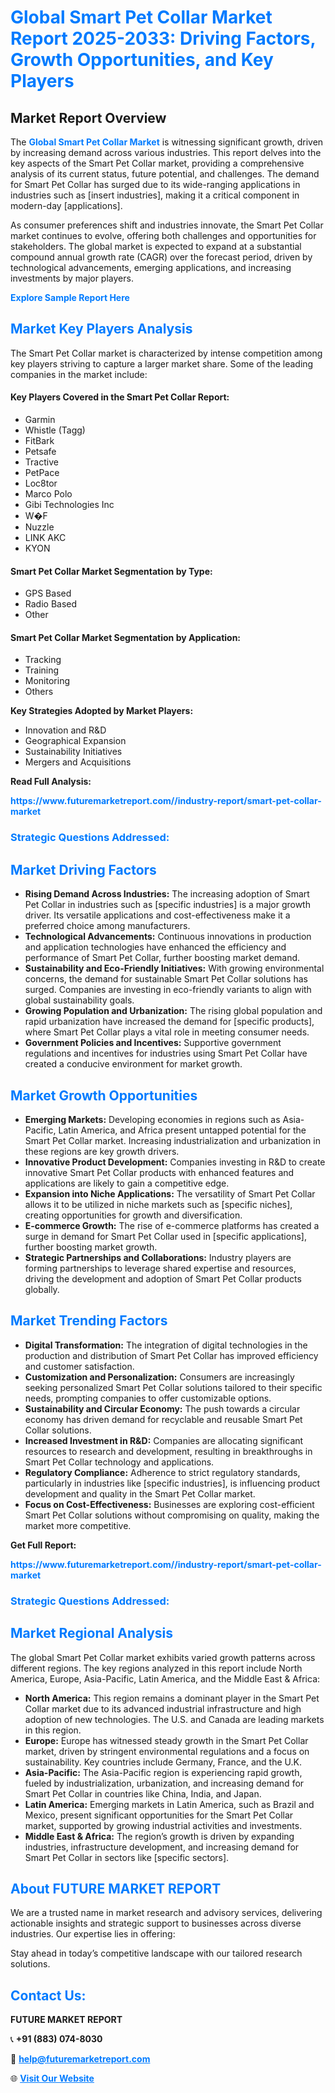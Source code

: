 <h1 style="color: #007BFF;">Global Smart Pet Collar Market Report 2025-2033: Driving Factors, Growth Opportunities, and Key Players</h1>

<section id="overview">
<h2>Market Report Overview</h2>
<p>The <a href="https://www.futuremarketreport.com//industry-report/smart-pet-collar-market" style="color: #007BFF; text-decoration: none;"><strong>Global Smart Pet Collar Market</strong></a> is witnessing significant growth, driven by increasing demand across various industries. This report delves into the key aspects of the Smart Pet Collar market, providing a comprehensive analysis of its current status, future potential, and challenges. The demand for Smart Pet Collar has surged due to its wide-ranging applications in industries such as [insert industries], making it a critical component in modern-day [applications].</p>
<p>As consumer preferences shift and industries innovate, the Smart Pet Collar market continues to evolve, offering both challenges and opportunities for stakeholders. The global market is expected to expand at a substantial compound annual growth rate (CAGR) over the forecast period, driven by technological advancements, emerging applications, and increasing investments by major players.</p>
</section>

<section id="overview">
<p><a href="https://www.futuremarketreport.com//request-sample/reportId=55234" style="color: #007BFF; text-decoration: none;"><strong>Explore Sample Report Here</strong></a></p>
</section>

<section id="key-players">
<h2 style="color: #007BFF;">Market Key Players Analysis</h2>
<p>The Smart Pet Collar market is characterized by intense competition among key players striving to capture a larger market share. Some of the leading companies in the market include:</p>
<h4>Key Players Covered in the Smart Pet Collar Report:</h4>
<ul><li>Garmin</li><li>Whistle (Tagg)</li><li>FitBark</li><li>Petsafe</li><li>Tractive</li><li>PetPace</li><li>Loc8tor</li><li>Marco Polo</li><li>Gibi Technologies Inc</li><li>W�F</li><li>Nuzzle</li><li>LINK AKC</li><li>KYON</li></ul>
<h4>Smart Pet Collar Market Segmentation by Type:</h4>
<ul><li>GPS Based</li><li>Radio Based</li><li>Other</li></ul>

<h4>Smart Pet Collar Market Segmentation by Application:</h4>
<ul><li>Tracking</li><li>Training</li><li>Monitoring</li><li>Others</li></ul>
<p><strong>Key Strategies Adopted by Market Players:</strong></p>
<ul>
<li>Innovation and R&D</li>
<li>Geographical Expansion</li>
<li>Sustainability Initiatives</li>
<li>Mergers and Acquisitions</li>
</ul>
</section>

<section>
<p><strong>Read Full Analysis: </strong></p><a href="https://www.futuremarketreport.com//industry-report/smart-pet-collar-market" style="color: #007BFF; text-decoration: none;"><strong>https://www.futuremarketreport.com//industry-report/smart-pet-collar-market</strong></a>
<h3 style="color: #007BFF;">Strategic Questions Addressed:</h3>
</section>

<section id="driving-factors">
<h2 style="color: #007BFF;">Market Driving Factors</h2>
<ul>
<li><strong>Rising Demand Across Industries:</strong> The increasing adoption of Smart Pet Collar in industries such as [specific industries] is a major growth driver. Its versatile applications and cost-effectiveness make it a preferred choice among manufacturers.</li>
<li><strong>Technological Advancements:</strong> Continuous innovations in production and application technologies have enhanced the efficiency and performance of Smart Pet Collar, further boosting market demand.</li>
<li><strong>Sustainability and Eco-Friendly Initiatives:</strong> With growing environmental concerns, the demand for sustainable Smart Pet Collar solutions has surged. Companies are investing in eco-friendly variants to align with global sustainability goals.</li>
<li><strong>Growing Population and Urbanization:</strong> The rising global population and rapid urbanization have increased the demand for [specific products], where Smart Pet Collar plays a vital role in meeting consumer needs.</li>
<li><strong>Government Policies and Incentives:</strong> Supportive government regulations and incentives for industries using Smart Pet Collar have created a conducive environment for market growth.</li>
</ul>
</section>

<section id="growth-opportunities">
<h2 style="color: #007BFF;">Market Growth Opportunities</h2>
<ul>
<li><strong>Emerging Markets:</strong> Developing economies in regions such as Asia-Pacific, Latin America, and Africa present untapped potential for the Smart Pet Collar market. Increasing industrialization and urbanization in these regions are key growth drivers.</li>
<li><strong>Innovative Product Development:</strong> Companies investing in R&D to create innovative Smart Pet Collar products with enhanced features and applications are likely to gain a competitive edge.</li>
<li><strong>Expansion into Niche Applications:</strong> The versatility of Smart Pet Collar allows it to be utilized in niche markets such as [specific niches], creating opportunities for growth and diversification.</li>
<li><strong>E-commerce Growth:</strong> The rise of e-commerce platforms has created a surge in demand for Smart Pet Collar used in [specific applications], further boosting market growth.</li>
<li><strong>Strategic Partnerships and Collaborations:</strong> Industry players are forming partnerships to leverage shared expertise and resources, driving the development and adoption of Smart Pet Collar products globally.</li>
</ul>
</section>

<section id="trending-factors">
<h2 style="color: #007BFF;">Market Trending Factors</h2>
<ul>
<li><strong>Digital Transformation:</strong> The integration of digital technologies in the production and distribution of Smart Pet Collar has improved efficiency and customer satisfaction.</li>
<li><strong>Customization and Personalization:</strong> Consumers are increasingly seeking personalized Smart Pet Collar solutions tailored to their specific needs, prompting companies to offer customizable options.</li>
<li><strong>Sustainability and Circular Economy:</strong> The push towards a circular economy has driven demand for recyclable and reusable Smart Pet Collar solutions.</li>
<li><strong>Increased Investment in R&D:</strong> Companies are allocating significant resources to research and development, resulting in breakthroughs in Smart Pet Collar technology and applications.</li>
<li><strong>Regulatory Compliance:</strong> Adherence to strict regulatory standards, particularly in industries like [specific industries], is influencing product development and quality in the Smart Pet Collar market.</li>
<li><strong>Focus on Cost-Effectiveness:</strong> Businesses are exploring cost-efficient Smart Pet Collar solutions without compromising on quality, making the market more competitive.</li>
</ul>
</section>

<section>
<p><strong>Get Full Report: </strong></p><a href="https://www.futuremarketreport.com//industry-report/smart-pet-collar-market" style="color: #007BFF; text-decoration: none;"><strong>https://www.futuremarketreport.com//industry-report/smart-pet-collar-market</strong></a>
<h3 style="color: #007BFF;">Strategic Questions Addressed:</h3>
</section>


<section id="regional-analysis">
<h2 style="color: #007BFF;">Market Regional Analysis</h2>
<p>The global Smart Pet Collar market exhibits varied growth patterns across different regions. The key regions analyzed in this report include North America, Europe, Asia-Pacific, Latin America, and the Middle East & Africa:</p>
<ul>
<li><strong>North America:</strong> This region remains a dominant player in the Smart Pet Collar market due to its advanced industrial infrastructure and high adoption of new technologies. The U.S. and Canada are leading markets in this region.</li>
<li><strong>Europe:</strong> Europe has witnessed steady growth in the Smart Pet Collar market, driven by stringent environmental regulations and a focus on sustainability. Key countries include Germany, France, and the U.K.</li>
<li><strong>Asia-Pacific:</strong> The Asia-Pacific region is experiencing rapid growth, fueled by industrialization, urbanization, and increasing demand for Smart Pet Collar in countries like China, India, and Japan.</li>
<li><strong>Latin America:</strong> Emerging markets in Latin America, such as Brazil and Mexico, present significant opportunities for the Smart Pet Collar market, supported by growing industrial activities and investments.</li>
<li><strong>Middle East & Africa:</strong> The region’s growth is driven by expanding industries, infrastructure development, and increasing demand for Smart Pet Collar in sectors like [specific sectors].</li>
</ul>
</section>

<footer>
<h2 style="color: #007BFF;">About FUTURE MARKET REPORT</h2>
<p>We are a trusted name in market research and advisory services, delivering actionable insights and strategic support to businesses across diverse industries. Our expertise lies in offering:</p>

<p>Stay ahead in today’s competitive landscape with our tailored research solutions.</p>

<h2 style="color: #007BFF;">Contact Us:</h2>
<p><strong>FUTURE MARKET REPORT</strong></p>
<p>📞 <strong>+91 (883) 074-8030</strong></p>
<p>📧 <strong><a href="mailto:help@futuremarketreport.com" style="color: #007BFF;">help@futuremarketreport.com</a></strong></p>
<p>🌐 <strong><a href="https://www.futuremarketreport.com/" style="color: #007BFF;">Visit Our Website</a></strong></p>
</footer>